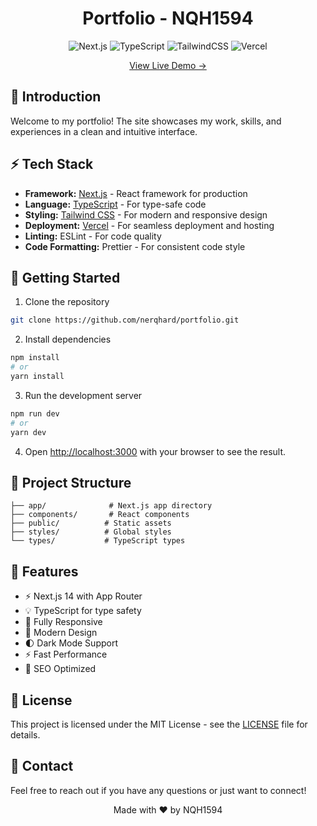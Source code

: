 # <div align="center">Portfolio - NQH1594</div>

<div align="center">

![Next.js](https://img.shields.io/badge/Next.js-000000?style=for-the-badge&logo=next.js&logoColor=white)
![TypeScript](https://img.shields.io/badge/TypeScript-007ACC?style=for-the-badge&logo=typescript&logoColor=white)
![TailwindCSS](https://img.shields.io/badge/Tailwind_CSS-38B2AC?style=for-the-badge&logo=tailwind-css&logoColor=white)
![Vercel](https://img.shields.io/badge/Vercel-000000?style=for-the-badge&logo=vercel&logoColor=white)

</div>

<div align="center">
  <a href="https://quangha.vercel.app/" target="_blank">View Live Demo →</a>
</div>

## 🌟 Introduction

Welcome to my portfolio! The site showcases my work, skills, and experiences in a clean and intuitive interface.

## ⚡ Tech Stack

- **Framework:** [Next.js](https://nextjs.org/) - React framework for production
- **Language:** [TypeScript](https://www.typescriptlang.org/) - For type-safe code
- **Styling:** [Tailwind CSS](https://tailwindcss.com/) - For modern and responsive design
- **Deployment:** [Vercel](https://vercel.com/) - For seamless deployment and hosting
- **Linting:** ESLint - For code quality
- **Code Formatting:** Prettier - For consistent code style

## 🚀 Getting Started

1. Clone the repository
```bash
git clone https://github.com/nerqhard/portfolio.git
```

2. Install dependencies
```bash
npm install
# or
yarn install
```

3. Run the development server
```bash
npm run dev
# or
yarn dev
```

4. Open [http://localhost:3000](http://localhost:3000) with your browser to see the result.

## 📂 Project Structure

```
├── app/              # Next.js app directory
├── components/       # React components
├── public/          # Static assets
├── styles/          # Global styles
└── types/           # TypeScript types
```

## 🎨 Features

- ⚡️ Next.js 14 with App Router
- 💡 TypeScript for type safety
- 📱 Fully Responsive
- 🎨 Modern Design
- 🌓 Dark Mode Support
- ⚡ Fast Performance
- 🔧 SEO Optimized

## 📝 License

This project is licensed under the MIT License - see the [LICENSE](LICENSE) file for details.

## 🤝 Contact

Feel free to reach out if you have any questions or just want to connect!

<div align="center">
Made with ❤️ by NQH1594
</div>
